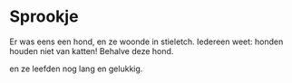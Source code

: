 # Sprookje

Er was eens een hond, en ze woonde in stieletch.
Iedereen weet: honden houden niet van katten!
Behalve deze hond.

en ze leefden nog lang en gelukkig.